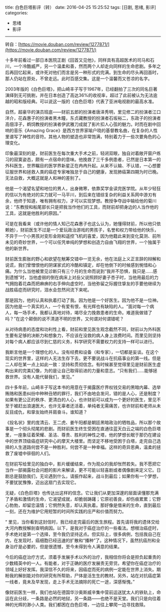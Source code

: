 title: 白色巨塔影评（转）
date: 2016-04-25 15:25:52
tags: [日剧, 思绪, 影评]
categories: 
- 思绪
- 影评
---

转自：[https://movie.douban.com/review/1277871/](https://movie.douban.com/review/1277871/)


十多年前看过一部日本医院正剧《回首又见他》，同样具有高超医术的司马和石川，一个冷酷威严，另一个温柔和善，然而两个人却走向同样的生命悲剧。多年之后再回忆起来，或许死对他们而言是另一种形式的完满。到生命的尽头再回首时，那人仍站在原处，不曾走远。此时百感交集。这是一个温馨而又苍凉的名字。 
<!--more-->
2003年版的《白色巨塔》，把山崎丰子写于1967年，已经翻拍了三次的同名巨著演绎到无可挑剔，并在日本创造了高达36%的收视率，超过了此前被认为无法逾越的昭和版经典。可以说这一版的《白色巨塔》代表了亚洲电视剧的最高水准。 

自然，超豪华的演员班底——财前五郎的扮演者唐泽秀明，里见修二的扮演者江口洋介，花森惠子的扮演者黑木瞳，东贞藏教授的扮演者石坂裕二，东政子的扮演者高佃淳子，鹈饲教授的扮演者伊武雅刀成就了影片扣人心弦的魅力。时而在剧中回响的音乐《Amazing Grace》是西方世界家喻户晓的基督教名曲，在复杂的人性里谱写了神性的音符。其他人物的塑造也非常饱满，特别着力于一些次要角色的心理变化。 

印象最深刻的是，财前医生在每次重大手术之前，轻闭双眼，独自对着敞开窗户练习的寂寞姿态，颇有一点宿命的意味。他挽救了三千多例患者，已然是日本第一的外科医生，世界瞩目的医学界新星正在冉冉升起。从来不认输、不认错，一心想要征服世界和拯救人类的癌症专家唯独怠于自己的健康，发现肺癌第四期为时已晚。无法自救，大概这就是人和神的差别了。 

他是一个渴望名望和地位的男人，出身微寒，依靠奖学金读完医学院。从年少轻狂的信以为有绝对的实力就可一马平川，到后来在错综复杂的利益关系网中游刃有余，他终于知道，唯有拥有权力，才可以实现梦想。教授争夺战中输给他的菊川说：“东教授和船尾部长只是把我当作他们的工具，而财前却把身边的人当作他的工具，这就是他胜利的原因。” 

可是在我看来（或许他的情人知己花森惠子也这么认为，她懂得财前，所以他只依赖她），财前医生不过是一个爱玩政治游戏的男孩子，名誉和权力带给他的快乐，不异于一个小男孩对变形金刚和遥控飞机的喜爱，因为他籍此来到变化莫测、前所未见的奇妙世界，一个可以任凭单纯的梦想和创造力自由飞翔的世界，一个独属于他的新世界。 

财前医生膨胀的野心和欲望在觥筹交错中一览无余，他在法庭上义正言辞的辩解和说谎，我们曾憎恨他的阴谋家式的冷酷和镇定，却在他倒下的时候感到惋惜和心痛。为什么当他被里见诊断只有三个月的生命而说到“我并不恐惧，我只是……感到遗憾”时，当他虚弱的倒在病床上对岳父说照顾好妻子杏子时，当他用最后的力气拥抱着花森而把麻痹的右手伸向虚空时，当他弥留之际握住挚友的手要他继续为战胜癌症而研究时，泪水会忽然间流下来呢。 

那是因为，他的认真和执着打动了我。因为他是一个好医生。因为他不是一位神。因为他是一个真实的人，一个有爱有恨，有光辉也有缺陷的人。“面对每一个病人，每一场手术，我都认真地对待，竭尽全力挽救患者的生命。难道我做错了吗？”在这个颠倒的说不清道不明的世界，又何谓对何谓错呢？ 

从对待病患的态度和功利性上看，财前和里见医生观念截然不同，财前以为外科医生要有足够的决断力和想象力，不应该在没救的病人身上浪费时间。而里见则坚持对每个病人都应该尽到仁慈的义务，科学研究不需要权力的支持一样可以进行。 

我断言他是一个理想化的人。没有经费和设备（和专家），一切都是妄谈。在这个现实的世界里，这样的人无法生存下去，更不要说战斗在抗癌事业的第一线。但是二人却在某一点上如此一致：坚持和贯彻信念。有时候甚至觉得里见是财前医生虚构出来的完美幻像，为的是让自己取得前进的力量和意志。“只有我们……能够拯救世界。没有人能代替我们，里见。” 

四十多年前，山崎丰子写这本书的用意在于揭露医疗界权钱交易的黑暗内幕、选举贿赂和医患纠纷中种种丑陋的罪行，我们不由地会发问，错的是人心，还是制度？如果有更公正的秩序、更清白的人心，也许财前可以成为一个更好的医生，里见不至于被赶出浪速医大，也许无辜者还活着，单纯者无需痛苦，也许财前和老师从未反目成仇，和挚友始终并肩奋斗。谁知道？ 

《投名状》里的庞清云、王二虎、姜午阳都是朝廷黑暗政治的牺牲品，所以那个故事是一个彻头彻尾的悲剧。而财前医生终生受困在直通往蓝天白云之端的白色巨塔里，一座象征着荣耀、圣洁、尊贵、胜利的神性之塔，他的梦想长眠于那仍在建设中的世界顶级癌症研究中心的摩天大楼里。而坚定不移地受困于白塔，走完自己选择的人生道路何尝不是一种胜利，何尝不是一种幸福。这样的奇异恩典，温柔的拯救了废墟中徘徊的人们。 

在财前写给里见的独白中，影片缓缓结束，作为观众的我却怅然若失。我不愿把它当作一部揭露社会问题的影片来解读，更不可能以轻喜剧或者偶像剧来定义它。日剧总是鼓励我们，无论遇到什么，请振作起来，战斗到最后；如果你有一个梦想，不要犹犹豫豫，迈出这扇门去实现它。 

无疑，《白色巨塔》也传达出这样的信念。它让我们从更加深邃的层面读懂那充满了矛盾和激情的生命，它渴望成就，却脆弱踌躇；它原初善良，却伤痕累累；它野心勃勃，却留恋温情；它惘然失意，却认真执着。那好像是借来的生命，直到最后一刻，还在为维护它用短暂的时间所实践的庄严和价值而努力。 

“ 里见，当你看到这封信时，我已经走完最后的医生旅程。首先请将我的遗体交给大河内教授解剖查明病因。以下，是我对于癌症治疗的一些看法。想根治癌症时，手术绝对是第一个选择，至今我仍坚持这点。但实际上，很多病例，包括我自己在内，在发现时，癌细胞已经迅速的扩散和“播种”了。这种情况下，虽然抗癌剂和全身治疗是必要的，但是很遗憾，至今未得到令人满意的结果。 

今后的癌症治疗方式，须着手发展手术以外的治疗，我相信你将会是担负起重责的少数精英中的一人。有能者，对于正确的医疗发展责无旁贷。希望你在癌症治疗的领域上好好发挥。我深信不久的将来，因癌症而死的病例一定能在世界上消失。期盼我的解剖能对你的研究有所帮助，尸体是活生生的教材。另外，站在对抗癌症第一线者，竟未及早发现，走上手术无法摘除的死亡一途，深感惭愧。” 

像财前医生一样，我们也站在德国华沙奥斯威辛集中营前运送犹太人的铁轨上，命运在此分歧，一条路是必然的地狱，另一条路——也绝不是天堂。我们只是向往着神的光辉的渺小人类。我们都困在白色巨塔，一边往上攀爬一边寻找救赎。
